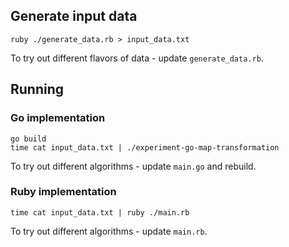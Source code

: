 ## Generate input data
```
ruby ./generate_data.rb > input_data.txt
```
To try out different flavors of data - update `generate_data.rb`.

## Running
### Go implementation
```
go build
time cat input_data.txt | ./experiment-go-map-transformation
```
To try out different algorithms - update `main.go` and rebuild.

### Ruby implementation
```
time cat input_data.txt | ruby ./main.rb
```
To try out different algorithms - update `main.rb`.